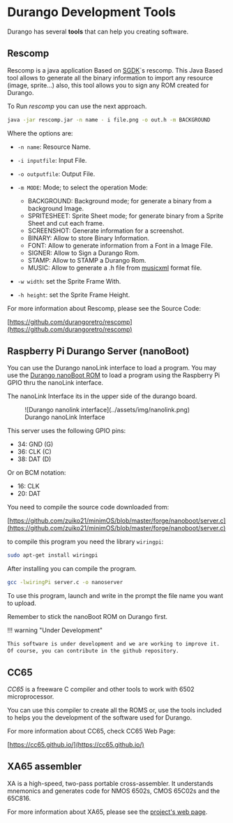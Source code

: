 # Durango Development Tools

Durango has several **tools** that can help you creating software.

## Rescomp

Rescomp is a java application Based on [SGDK](https://github.com/Stephane-D/SGDK)`s rescomp. This Java Based tool allows to generate all the binary information to import any resource (image, sprite...) also, this tool allows you to sign any ROM created for Durango.

To Run _rescomp_ you can use the next approach.

```bash
java -jar rescomp.jar -n name - i file.png -o out.h -m BACKGROUND
```

Where the options are:

* ```-n name```: Resource Name.
* ```-i inputfile```: Input File.
* ```-o outputfile```: Output File.
* ```-m MODE```: Mode; to select the operation Mode:

    * BACKGROUND: Background mode; for generate a binary from a background Image.
    * SPRITESHEET: Sprite Sheet mode; for generate binary from a Sprite Sheet and cut each frame.
    * SCREENSHOT: Generate information for a screenshot.
    * BINARY: Allow to store Binary Information.
    * FONT: Allow to generate information from a Font in a Image File.
    * SIGNER: Allow to Sign a Durango Rom.
    * STAMP: Allow to STAMP a Durango Rom.
    * MUSIC: Allow to generate a .h file from [musicxml](https://www.w3.org/2021/06/musicxml40/) format file.
    
* ```-w width```: set the Sprite Frame With.
* ```-h height```: set the Sprite Frame Height.

For more information about Rescomp, please see the Source Code:

[https://github.com/durangoretro/rescomp](https://github.com/durangoretro/rescomp)

## Raspberry Pi Durango Server (nanoBoot)

You can use the Durango nanoLink interface to load a program. You may use the [Durango nanoBoot ROM](../software/roms.md#nano-boot-load-programs-from-raspberry-pi) to load a program using the Raspberry Pi GPIO thru the nanoLink interface.

The nanoLink Interface its in the upper side of the durango board.

<figure markdown>
![Durango nanolink interface](../assets/img/nanolink.png)
<figcaption>Durango nanoLink Interface</figcaption>
</figure>

This server uses the following GPIO pins:

* 34: GND (G)
* 36: CLK (C)
* 38: DAT (D)

Or on BCM notation:

* 16: CLK
* 20: DAT

You need to compile the source code downloaded from:

[https://github.com/zuiko21/minimOS/blob/master/forge/nanoboot/server.c](https://github.com/zuiko21/minimOS/blob/master/forge/nanoboot/server.c)

to compile this program you need the library ```wiringpi```:

```bash
sudo apt-get install wiringpi
```

After installing you can compile the program.

```bash
gcc -lwiringPi server.c -o nanoserver
```

To use this program, launch and write in the prompt the file name you want to upload.

Remember to stick the nanoBoot ROM on Durango first.

!!! warning "Under Development"

    This software is under development and we are working to improve it. Of course, you can contribute in the github repository.

## CC65

_CC65_ is a freeware C compiler and other tools to work with 6502 microprocessor.

You can use this compiler to create all the ROMS or, use the tools included to helps you the development of the software used for Durango.

For more information about CC65, check CC65 Web Page:

[https://cc65.github.io/](https://cc65.github.io/)

## XA65 assembler

XA is a high-speed, two-pass portable cross-assembler. It understands mnemonics and generates code for NMOS 6502s, CMOS 65C02s and the 65C816.

For more information about XA65, please see the [project's web page](http://www.floodgap.com/retrotech/xa/).
